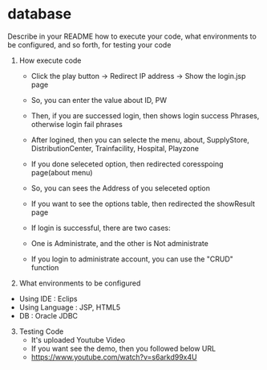# database
Describe in your README how to execute your code, what environments to be configured, and so forth, for testing your code

1. How execute code
   - Click the play button -> Redirect IP address -> Show the login.jsp page
   - So, you can enter the value about ID, PW
   - Then, if you are successed login, then shows login success Phrases, otherwise login fail phrases
   - After logined, then you can selecte the menu, about, SupplyStore, DistributionCenter, Trainfacility, Hospital, Playzone
   - If you done seleceted option, then redirected coresspoing page(about menu)
   - So, you can sees the Address of you seleceted option
   - If you want to see the options table, then redirected the showResult page
  
   - If login is successful, there are two cases:
   - One is Administrate, and the other is Not administrate
   - If you login to administrate account, you can use the "CRUD" function
  
2. What environments to be configured
  - Using IDE : Eclips
  - Using Language : JSP, HTML5
  - DB : Oracle JDBC

3. Testing Code
   - It's uploaded Youtube Video
   - If you want see the demo, then you followed below URL
   - https://www.youtube.com/watch?v=s6arkd99x4U
